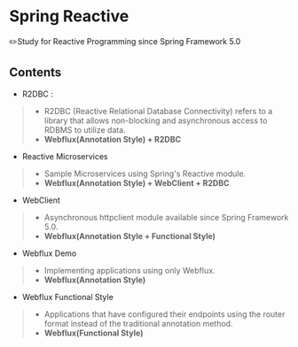 # Spring Reactive

✏️Study for Reactive Programming since Spring Framework 5.0


## Contents

- R2DBC : 
> - R2DBC (Reactive Relational Database Connectivity) refers to a library that allows non-blocking and asynchronous access to RDBMS to utilize data.
> - **Webflux(Annotation Style) + R2DBC**

- Reactive Microservices
> - Sample Microservices using Spring's Reactive module.
> - **Webflux(Annotation Style) + WebClient + R2DBC**

- WebClient
> - Asynchronous httpclient module available since Spring Framework 5.0.
> - **Webflux(Annotation Style + Functional Style)**

- Webflux Demo
> - Implementing applications using only Webflux.
> - **Webflux(Annotation Style)**

- Webflux Functional Style
> - Applications that have configured their endpoints using the router format instead of the traditional annotation method.
> - **Webflux(Functional Style)**
